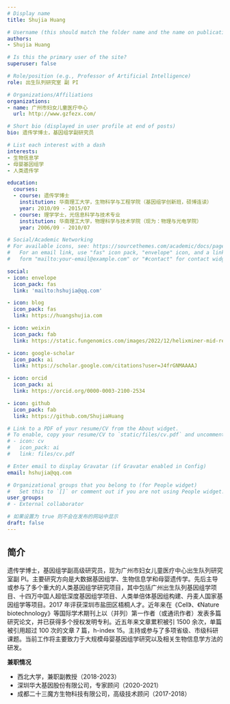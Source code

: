 ```yaml
---
# Display name
title: Shujia Huang

# Username (this should match the folder name and the name on publications)
authors:
- Shujia Huang

# Is this the primary user of the site?
superuser: false

# Role/position (e.g., Professor of Artificial Intelligence)
role: 出生队列研究室 副 PI

# Organizations/Affiliations
organizations:
- name: 广州市妇女儿童医疗中心
  url: http://www.gzfezx.com/

# Short bio (displayed in user profile at end of posts)
bio: 遗传学博士，基因组学副研究员

# List each interest with a dash
interests:
- 生物信息学
- 母婴基因组学
- 人类遗传学

education:
  courses:
  - course: 遗传学博士
    institution: 华南理工大学，生物科学与工程学院（基因组学创新班，硕博连读）
    year: 2010/09 - 2015/07
  - course: 理学学士，光信息科学与技术专业
    institution: 华南理工大学，物理科学与技术学院（现为：物理与光电学院）
    year: 2006/09 - 2010/07

# Social/Academic Networking
# For available icons, see: https://sourcethemes.com/academic/docs/page-builder/#icons
#   For an email link, use "fas" icon pack, "envelope" icon, and a link in the
#   form "mailto:your-email@example.com" or "#contact" for contact widget.

social:
- icon: envelope
  icon_pack: fas
  link: 'mailto:hshujia@qq.com'

- icon: blog
  icon_pack: fas
  link: https://huangshujia.com

- icon: weixin
  icon_pack: fab
  link: https://static.fungenomics.com/images/2022/12/helixminer-mid-red.png

- icon: google-scholar
  icon_pack: ai
  link: https://scholar.google.com/citations?user=J4frGNMAAAAJ

- icon: orcid
  icon_pack: ai
  link: https://orcid.org/0000-0003-2100-2534

- icon: github
  icon_pack: fab
  link: https://github.com/ShujiaHuang

# Link to a PDF of your resume/CV from the About widget.
# To enable, copy your resume/CV to `static/files/cv.pdf` and uncomment the lines below.
# - icon: cv
#   icon_pack: ai
#   link: files/cv.pdf

# Enter email to display Gravatar (if Gravatar enabled in Config)
email: hshujia@qq.com

# Organizational groups that you belong to (for People widget)
#   Set this to `[]` or comment out if you are not using People widget.
user_groups:
# - External collaborator

# 如果设置为 true 则不会在发布的网站中显示
draft: false
---
```


## 简介

遗传学博士，基因组学副高级研究员，现为广州市妇女儿童医疗中心出生队列研究室副 PI。主要研究方向是大数据基因组学、生物信息学和母婴遗传学。先后主导或参与了多个重大的人类基因组学研究项目，其中包括广州出生队列基因组学项目、十四万中国人超低深度基因组学项目、人类单倍体基因组构建、丹麦人国家基因组学等项目。2017 年评获深圳市盐田区梧桐人才。近年来在《Cell》、《Nature biotechnology》等国际学术期刊上以（并列）第一作者（或通讯作者）发表多篇研究论文，并已获得多个授权发明专利。近五年来文章累积被引 1500 余次，单篇被引用超过 100 次的文章 7 篇，h-index 15。主持或参与了多项省级、市级科研课题。当前工作将主要致力于大规模母婴基因组学研究以及相关生物信息学方法的研发。

**兼职情况**

- 西北大学，兼职副教授（2018-2023）
- 深圳华大基因股份有限公司，专家顾问（2020-2021）
- 成都二十三魔方生物科技有限公司，高级技术顾问（2017-2018）





